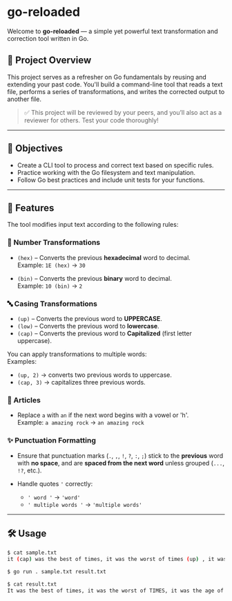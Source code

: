 # go-reloaded

Welcome to **go-reloaded** — a simple yet powerful text transformation and correction tool written in Go.

## 🧠 Project Overview

This project serves as a refresher on Go fundamentals by reusing and extending your past code. You'll build a command-line tool that reads a text file, performs a series of transformations, and writes the corrected output to another file.

> ✅ This project will be reviewed by your peers, and you’ll also act as a reviewer for others. Test your code thoroughly!

---

## 🎯 Objectives

- Create a CLI tool to process and correct text based on specific rules.
- Practice working with the Go filesystem and text manipulation.
- Follow Go best practices and include unit tests for your functions.

---

## 🔧 Features

The tool modifies input text according to the following rules:

### 🔢 Number Transformations

- `(hex)` – Converts the previous **hexadecimal** word to decimal.  
  Example: `1E (hex)` → `30`

- `(bin)` – Converts the previous **binary** word to decimal.  
  Example: `10 (bin)` → `2`

### 🔤 Casing Transformations

- `(up)` – Converts the previous word to **UPPERCASE**.
- `(low)` – Converts the previous word to **lowercase**.
- `(cap)` – Converts the previous word to **Capitalized** (first letter uppercase).

You can apply transformations to multiple words:  
Examples:  
- `(up, 2)` → converts two previous words to uppercase.  
- `(cap, 3)` → capitalizes three previous words.

### 🔡 Articles

- Replace `a` with `an` if the next word begins with a vowel or 'h'.  
  Example: `a amazing rock` → `an amazing rock`

### ✨ Punctuation Formatting

- Ensure that punctuation marks (`.`, `,`, `!`, `?`, `:`, `;`) stick to the **previous** word with **no space**, and are **spaced from the next word** unless grouped (`...`, `!?`, etc.).
  
- Handle quotes `'` correctly:  
  - `' word '` → `'word'`  
  - `' multiple words '` → `'multiple words'`

---

## 🛠️ Usage

```sh
$ cat sample.txt
it (cap) was the best of times, it was the worst of times (up) , it was the age of wisdom...

$ go run . sample.txt result.txt

$ cat result.txt
It was the best of times, it was the worst of TIMES, it was the age of wisdom...
